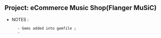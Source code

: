 ## Project: eCommerce Music Shop(Flanger MuSiC)




* NOTES :
```
      - Gems added into gemfile ;
      - 
```
